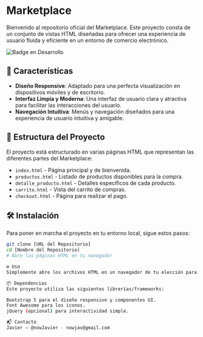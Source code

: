 # Marketplace

Bienvenido al repositorio oficial del Marketplace. Este proyecto consta de un conjunto de vistas HTML diseñadas para ofrecer una experiencia de usuario fluida y eficiente en un entorno de comercio electrónico.

![Badge en Desarrollo](https://img.shields.io/badge/status-en%20desarrollo-green)

## 🚀 Características

- **Diseño Responsive**: Adaptado para una perfecta visualización en dispositivos móviles y de escritorio.
- **Interfaz Limpia y Moderna**: Una interfaz de usuario clara y atractiva para facilitar las interacciones del usuario.
- **Navegación Intuitiva**: Menús y navegación diseñados para una experiencia de usuario intuitiva y amigable.

## 📐 Estructura del Proyecto

El proyecto está estructurado en varias páginas HTML que representan las diferentes partes del Marketplace:

- `index.html` - Página principal y de bienvenida.
- `productos.html` - Listado de productos disponibles para la compra.
- `detalle_producto.html` - Detalles específicos de cada producto.
- `carrito.html` - Vista del carrito de compras.
- `checkout.html` - Página para realizar el pago.

## 🛠️ Instalación

Para poner en marcha el proyecto en tu entorno local, sigue estos pasos:

```bash
git clone [URL del Repositorio]
cd [Nombre del Repositorio]
# Abre las páginas HTML en tu navegador

⚙️ Uso
Simplemente abre los archivos HTML en un navegador de tu elección para visualizar y navegar por el Marketplace.

📦 Dependencias
Este proyecto utiliza las siguientes librerías/frameworks:

Bootstrap 5 para el diseño responsive y componentes UI.
Font Awesome para los iconos.
jQuery (opcional) para interactividad simple.

📬 Contacto
Javier – @nowJavier - nowjav@gmail.com
